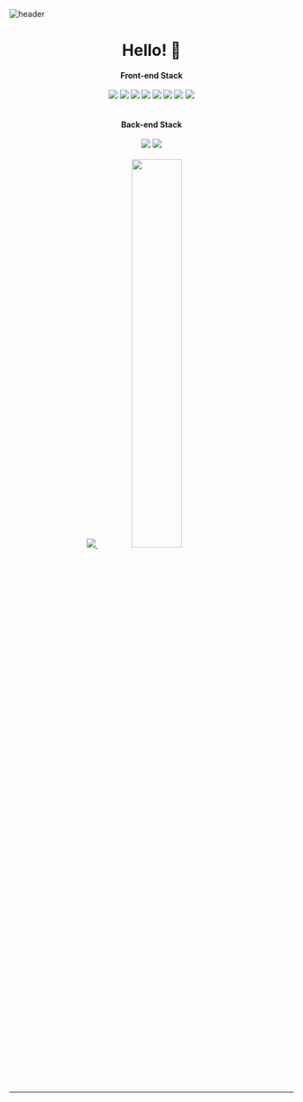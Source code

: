 ![header](https://capsule-render.vercel.app/api?type=waving&color=auto&height=300&section=header&text=Jiwoo's%20gitHub&fontSize=90&animation=fadeIn&fontAlignY=38&!&descAlignY=51&descAlign=62)
<div align=center><h1> Hello! 👋</h1></div>

<div align="center"><b> Front-end Stack
  <div height='4px'></div>
</br>
<img src="https://img.shields.io/badge/Flutter-02569B?style=for-the-badge&logo=flutter&logoColor=white" />
<img src="https://img.shields.io/badge/Dart-0175C2?style=for-the-badge&logo=dart&logoColor=white" />
<img src="https://img.shields.io/badge/react-20232a.svg?style=for-the-badge&logo=react&logoColor=61DAFB" />
<img src="https://img.shields.io/badge/Redux-593D88?style=for-the-badge&logo=redux&logoColor=white" />
<img src="https://img.shields.io/badge/HTML-239120?style=for-the-badge&logo=html5&logoColor=white" />
<img src="https://img.shields.io/badge/CSS-239120?style=for-the-badge&logo=css3&logoColor=white" />
<img src="https://img.shields.io/badge/JavaScript-F7DF1E?style=for-the-badge&logo=JavaScript&logoColor=white" />
<img src="https://img.shields.io/badge/Swift-FA7343?style=for-the-badge&logo=swift&logoColor=white" />
</div>
<div height = '20px'></div>
</br>
</br>
<div align="center"><b> Back-end Stack
</br>
</br>
<img src="https://img.shields.io/badge/Node.js-43853D?style=for-the-badge&logo=node.js&logoColor=white" />
<img src="https://img.shields.io/badge/Java-ED8B00?style=for-the-badge&logo=openjdk&logoColor=white" />
</div>

</br>
<div align=center>

<a href="s">
  <img src="https://github-readme-stats.vercel.app/api/top-langs/?username=jiwoo1202&exclude_repo=dkssud8150.github.io&layout=compact&theme=tokyonight" />
</a>
<a href="s">
  <img src="https://github-readme-stats.vercel.app/api?username=jiwoo1202&theme=tokyonight&show_icons=true" width="42%" />
</a>

</div>
<hr>
<br>
<!--
**jiwoo1202/jiwoo1202** is a ✨ _special_ ✨ repository because its `README.md` (this file) appears on your GitHub profile.

Here are some ideas to get you started:

- 🔭 I’m currently working on ...
- 🌱 I’m currently learning ...
- 👯 I’m looking to collaborate on ...
- 🤔 I’m looking for help with ...
- 💬 Ask me about ...
- 📫 How to reach me: ...
- 😄 Pronouns: ...
- ⚡ Fun fact: ...
-->
